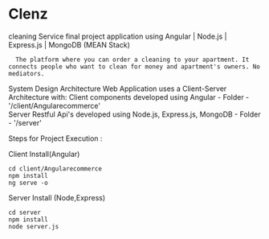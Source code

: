 # Clenz
cleaning Service final project application using Angular | Node.js | Express.js | MongoDB   (MEAN Stack)

      The platform where you can order a cleaning to your apartment. It connects people who want to clean for money and apartment's owners. No mediators.
      
      
System Design
Architecture
Web Application uses a Client-Server Architecture with:
Client components developed using Angular  - Folder - '/client/Angularecommerce'   
Server Restful Api's developed using Node.js, Express.js, MongoDB - Folder - '/server'



Steps for Project Execution :

Client Install(Angular)
```
cd client/Angularecommerce
npm install
ng serve -o
```


Server Install (Node,Express)
```
cd server
npm install
node server.js
